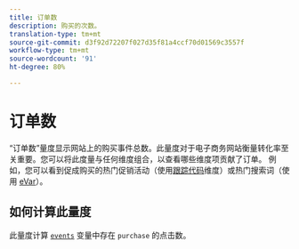 ```yaml
---
title: 订单数
description: 购买的次数。
translation-type: tm+mt
source-git-commit: d3f92d72207f027d35f81a4ccf70d01569c3557f
workflow-type: tm+mt
source-wordcount: '91'
ht-degree: 80%

---
```



# 订单数

“订单数”量度显示网站上的购买事件总数。此量度对于电子商务网站衡量转化率至关重要。您可以将此度量与任何维度组合，以查看哪些维度项贡献了订单。 例如，您可以看到促成购买的热门促销活动（使用[跟踪代码](../dimensions/tracking-code.md)维度）或热门搜索词（使用 [eVar](../dimensions/evar.md)）。

## 如何计算此量度

此量度计算 [`events`](/help/implement/vars/page-vars/events/events-overview.md) 变量中存在 `purchase` 的点击数。
